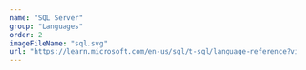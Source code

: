 ```yaml
---
name: "SQL Server"
group: "Languages"
order: 2
imageFileName: "sql.svg"
url: "https://learn.microsoft.com/en-us/sql/t-sql/language-reference?view=sql-server-ver16"
---
```

